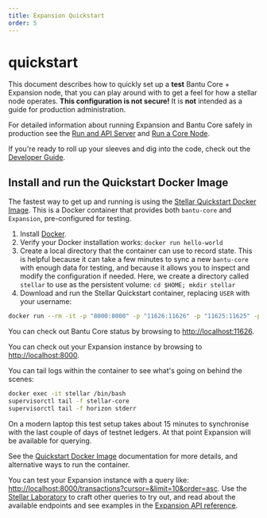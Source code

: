 ```yaml
---
title: Expansion Quickstart
order: 5
---
```


# quickstart

This document describes how to quickly set up a **test** Bantu Core + Expansion node, that you can play around with to get a feel for how a stellar node operates. **This configuration is not secure!** It is **not** intended as a guide for production administration.

For detailed information about running Expansion and Bantu Core safely in production see the [Run and API Server](index.md) and [Run a Core Node](../run-core-node/index.md).

If you're ready to roll up your sleeves and dig into the code, check out the [Developer Guide](https://github.com/stellar/go/blob/master/services/Expansion/internal/docs/developing.md).

## Install and run the Quickstart Docker Image

The fastest way to get up and running is using the [Stellar Quickstart Docker Image](https://github.com/stellar/docker-bantu-core-Expansion). This is a Docker container that provides both `bantu-core` and `Expansion`, pre-configured for testing.

1. Install [Docker](https://www.docker.com/get-started).
2. Verify your Docker installation works: `docker run hello-world`
3. Create a local directory that the container can use to record state. This is helpful because it can take a few minutes to sync a new `bantu-core` with enough data for testing, and because it allows you to inspect and modify the configuration if needed. Here, we create a directory called `stellar` to use as the persistent volume: `cd $HOME; mkdir stellar`
4. Download and run the Stellar Quickstart container, replacing `USER` with your username:

```bash
docker run --rm -it -p "8000:8000" -p "11626:11626" -p "11625:11625" -p"8002:5432" -v $HOME/stellar:/opt/stellar --name stellar stellar/quickstart --testnet
```

You can check out Bantu Core status by browsing to [http://localhost:11626](http://localhost:11626).

You can check out your Expansion instance by browsing to [http://localhost:8000](http://localhost:8000).

You can tail logs within the container to see what's going on behind the scenes:

```bash
docker exec -it stellar /bin/bash
supervisorctl tail -f stellar-core
supervisorctl tail -f horizon stderr
```

On a modern laptop this test setup takes about 15 minutes to synchronise with the last couple of days of testnet ledgers. At that point Expansion will be available for querying.

See the [Quickstart Docker Image](https://github.com/stellar/docker-bantu-core-Expansion) documentation for more details, and alternative ways to run the container.

You can test your Expansion instance with a query like: [http://localhost:8000/transactions?cursor=&limit=10&order=asc](http://localhost:8000/transactions?cursor=&limit=10&order=asc). Use the [Stellar Laboratory](https://www.stellar.org/laboratory/) to craft other queries to try out, and read about the available endpoints and see examples in the [Expansion API reference](../api/introduction/index.md).

